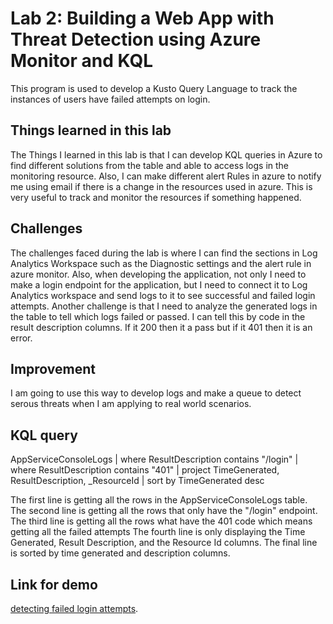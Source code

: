 # Lab 2: Building a Web App with Threat Detection using Azure Monitor and KQL

This program is used to develop a Kusto Query Language to track the instances of users have failed attempts on login.

## Things learned in this lab

The Things I learned in this lab is that I can develop KQL queries in Azure to find different solutions from the table and able to access logs in the monitoring resource. Also, I can make different alert Rules in azure to notify me using email if there is a change in the resources used in azure. This is very useful to track and monitor the resources if something happened.

## Challenges 

The challenges faced during the lab is where I can find the sections in Log Analytics Workspace such as the Diagnostic settings and the alert rule in azure monitor. Also, when developing the application, not only I need to make a login endpoint for the application, but I need to connect it to Log Analytics workspace and send logs to it to see successful and failed login attempts. Another challenge is that I need to analyze the generated logs in the table to tell which logs failed or passed. I can tell this by code in the result description columns. If it 200 then it a pass but if it 401 then it is an error.

## Improvement

I am going to use this way to develop logs and make a queue to detect serous threats when I am applying to real world scenarios.

## KQL query

AppServiceConsoleLogs
| where ResultDescription contains "/login"
| where ResultDescription contains "401"
| project TimeGenerated, ResultDescription, _ResourceId
| sort by TimeGenerated desc

The first line is getting all the rows in the AppServiceConsoleLogs table.
The second line is getting all the rows that only have the "/login" endpoint.
The third line is getting all the rows what have the 401 code which means getting all the failed attempts
The fourth line is only displaying the Time Generated, Result Description, and the Resource Id columns.
The final line is sorted by time generated and description columns.

## Link for demo

[detecting failed login attempts](https://youtu.be/tGk81Vr99Jk).